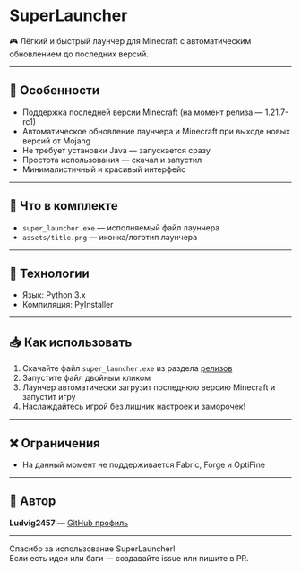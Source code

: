 # SuperLauncher

🎮 Лёгкий и быстрый лаунчер для Minecraft с автоматическим обновлением до последних версий.

---

## 🚀 Особенности

- Поддержка последней версии Minecraft (на момент релиза — 1.21.7-rc1)  
- Автоматическое обновление лаунчера и Minecraft при выходе новых версий от Mojang  
- Не требует установки Java — запускается сразу  
- Простота использования — скачал и запустил  
- Минималистичный и красивый интерфейс

---

## 📁 Что в комплекте

- `super_launcher.exe` — исполняемый файл лаунчера  
- `assets/title.png` — иконка/логотип лаунчера

---

## 🔧 Технологии

- Язык: Python 3.x  
- Компиляция: PyInstaller

---

## 📥 Как использовать

1. Скачайте файл `super_launcher.exe` из раздела [релизов](https://github.com/ludvig2457/SuperLauncher/releases)  
2. Запустите файл двойным кликом  
3. Лаунчер автоматически загрузит последнюю версию Minecraft и запустит игру  
4. Наслаждайтесь игрой без лишних настроек и заморочек!

---

## ❌ Ограничения

- На данный момент не поддерживается Fabric, Forge и OptiFine  

---

## 🌟 Автор

**Ludvig2457** — [GitHub профиль](https://github.com/ludvig2457)

---

Спасибо за использование SuperLauncher!  
Если есть идеи или баги — создавайте issue или пишите в PR.

